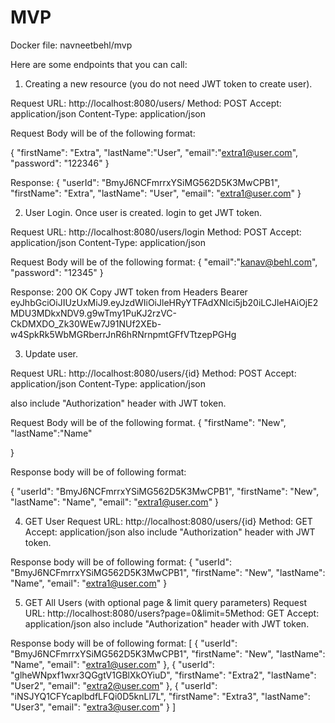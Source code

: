 # MVP

Docker file: navneetbehl/mvp

Here are some endpoints that you can call:

 1. Creating a new resource (you do not need JWT token to create user). 

Request URL: http://localhost:8080/users/ Method: POST Accept: application/json Content-Type: application/json

Request Body will be of the following format:

{
    "firstName": "Extra",
    "lastName":"User",
    "email":"extra1@user.com",
    "password": "122346"
}

Response: 
{
    "userId": "BmyJ6NCFmrrxYSiMG562D5K3MwCPB1",
    "firstName": "Extra",
    "lastName": "User",
    "email": "extra1@user.com"
}



2. User Login. Once user is created. login to get JWT token.

Request URL: http://localhost:8080/users/login Method: POST Accept: application/json Content-Type: application/json

Request Body will be of the following format:
{
    "email":"kanav@behl.com",
    "password": "12345"
}

Response: 200 OK
Copy JWT token from Headers
Bearer eyJhbGciOiJIUzUxMiJ9.eyJzdWIiOiJleHRyYTFAdXNlci5jb20iLCJleHAiOjE2MDU3MDkxNDV9.g9wTmy1PuKJ2rzVC-CkDMXDO_Zk30WEw7J91NUf2XEb-w4SpkRk5WbMGRberrJnR6hRNrnpmtGFfVTtzepPGHg





3. Update user.

Request URL: http://localhost:8080/users/{id} Method: POST Accept: application/json Content-Type: application/json

also include "Authorization" header with JWT token.

Request Body will be of the following format. 
{
    "firstName": "New",
    "lastName":"Name"

}

Response body will be of following format:

{
    "userId": "BmyJ6NCFmrrxYSiMG562D5K3MwCPB1",
    "firstName": "New",
    "lastName": "Name",
    "email": "extra1@user.com"
}





4. GET User
Request URL: http://localhost:8080/users/{id} Method: GET Accept: application/json
also include "Authorization" header with JWT token.

Response body will be of following format:
{
    "userId": "BmyJ6NCFmrrxYSiMG562D5K3MwCPB1",
    "firstName": "New",
    "lastName": "Name",
    "email": "extra1@user.com"
}


5. GET All Users (with optional page & limit query parameters)
Request URL: http://localhost:8080/users?page=0&limit=5Method: GET Accept: application/json
also include "Authorization" header with JWT token.


Response body will be of following format:
[
    {
        "userId": "BmyJ6NCFmrrxYSiMG562D5K3MwCPB1",
        "firstName": "New",
        "lastName": "Name",
        "email": "extra1@user.com"
    },
    {
        "userId": "glheWNpxf1wxr3QGgtV1GBlXkOYiuD",
        "firstName": "Extra2",
        "lastName": "User2",
        "email": "extra2@user.com"
    },
    {
        "userId": "iNSJYQ1CFYcaplbdfLFQi0D5knLl7L",
        "firstName": "Extra3",
        "lastName": "User3",
        "email": "extra3@user.com"
    }
]
